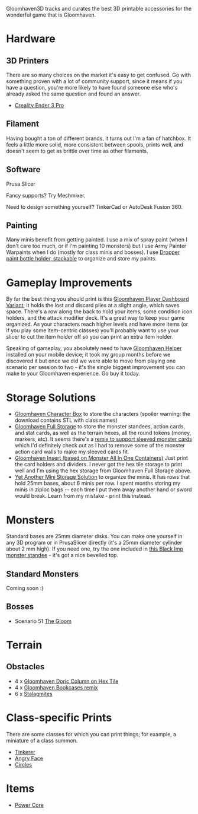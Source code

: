 Gloomhaven3D tracks and curates the best 3D printable accessories for the wonderful game that is Gloomhaven.

# Hardware
## 3D Printers
There are so many choices on the market it's easy to get confused. Go with something proven with a lot of community support, since it means if you have a question, you're more likely to have found someone else who's already asked the same question and found an answer. 
* [Creality Ender 3 Pro](https://www.amazon.com/Comgrow-Creality-Printer-Upgrade-Certified/dp/B07GYRQVYV)

## Filament
Having bought a ton of different brands, it turns out I'm a fan of hatchbox. It feels a little more solid, more consistent between spools, prints well, and doesn't seem to get as brittle over time as other filaments.

## Software
Prusa Slicer

Fancy supports? Try Meshmixer.

Need to design something yourself? TinkerCad or AutoDesk Fusion 360.

## Painting
Many minis benefit from getting painted. I use a mix of spray paint (when I don't care too much, or if I'm painting 10 monsters) but I use Army Painter Warpaints when I do (mostly for class minis and bosses). I use [Dropper paint bottle holder, stackable](https://www.thingiverse.com/thing:3200860) to organize and store my paints. 

# Gameplay Improvements
By far the best thing you should print is this [Gloomhaven Player Dashboard Variant](https://www.thingiverse.com/thing:3625850); it holds the lost and discard piles at a slight angle, which saves space. There's a row along the back to hold your items, some condition icon holders, and the attack modifier deck. It's a great way to keep your game organized. As your characters reach higher levels and have more items (or if you play some item-centric classes) you'll probably want to use your slicer to cut the item holder off so you can print an extra item holder.

Speaking of gameplay, you absolutely need to have [Gloomhaven Helper](http://en.esotericsoftware.com/gloomhaven-helper) installed on your mobile device; it took my group months before we discovered it but once we did we were able to move from playing one scenario per session to two - it's the single biggest improvement you can make to your Gloomhaven experience. Go buy it today.

# Storage Solutions
* [Gloomhaven Character Box](https://www.thingiverse.com/thing:2994130) to store the characters (spoiler warning: the download contains STL with class names)
* [Gloomhaven Full Storage](https://www.thingiverse.com/thing:3658149) to store the monster standees, action cards, and stat cards, as well as the terrain hexes, all the round tokens (money, markers, etc). It seems there's a [remix to support sleeved monster cards](https://www.thingiverse.com/thing:4762529) which I'd definitely check out as I had to remove some of the monster action card walls to make my sleeved cards fit.
* [Gloomhaven Insert (based on Monster All In One Containers)](https://www.thingiverse.com/thing:3483482) Just print the card holders and dividers. I never got the hex tile storage to print well and I'm using the hex storage from Gloomhaven Full Storage above.
* [Yet Another Mini Storage Solution](https://www.thingiverse.com/thing:3073819) to organize the minis. It has rows that hold 25mm bases, about 6 minis per row. I spent months storing my minis in ziploc bags -- each time I put them away another hand or sword would break. Learn from my mistake - print this instead.

# Monsters

Standard bases are 25mm diameter disks. You can make one yourself in any 3D program or in PrusaSlicer directly (it's a 25mm diameter cylinder about 2 mm high). If you need one, try the one included in [this Black Imp monster standee](https://www.thingiverse.com/thing:3016299) - it's got a nice bevelled top.

## Standard Monsters
Coming soon :)

## Bosses
* Scenario 51 [The Gloom](https://www.thingiverse.com/thing:3676830)

# Terrain
## Obstacles
* 4 x [Gloomhaven Doric Column on Hex Tile](https://www.thingiverse.com/thing:4045165)
* 4 x [Gloomhaven Bookcases remix](https://www.thingiverse.com/thing:2758101)
* 6 x [Stalagmites](https://www.thingiverse.com/thing:2776232)

# Class-specific Prints
There are some classes for which you can print things; for example, a miniature of a class summon.

* [Tinkerer](/classes/tinkerer.md)
* [Angry Face](/classes/angryface.md)
* [Circles](/classes/circles.md)

# Items
* [Power Core](https://www.thingiverse.com/thing:3341494)
